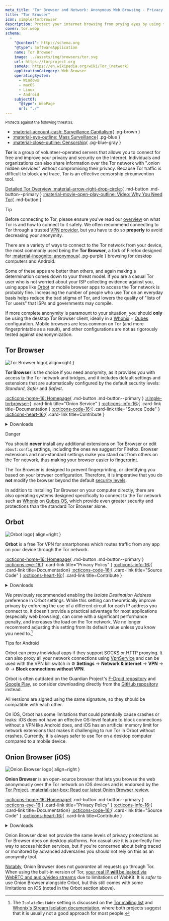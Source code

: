 ```yaml
---
meta_title: "Tor Browser and Network: Anonymous Web Browsing - Privacy Guides"
title: "Tor Browser"
icon: simple/torbrowser
description: Protect your internet browsing from prying eyes by using the Tor network, a secure network which circumvents censorship.
cover: tor.webp
schema:
  -
    "@context": http://schema.org
    "@type": SoftwareApplication
    name: Tor Browser
    image: ../assets/img/browsers/tor.svg
    url: https://torproject.org
    sameAs: https://en.wikipedia.org/wiki/Tor_(network)
    applicationCategory: Web Browser
    operatingSystem:
      - Windows
      - macOS
      - Linux
      - Android
    subjectOf:
      "@type": WebPage
      url: "./"
---
```

<small>Protects against the following threat(s):</small>

- [:material-account-cash: Surveillance Capitalism](../basics/common-threats.md#surveillance-as-a-business-model){ .pg-brown }
- [:material-eye-outline: Mass Surveillance](../basics/common-threats.md#mass-surveillance-programs){ .pg-blue }
- [:material-close-outline: Censorship](../basics/common-threats.md#avoiding-censorship){ .pg-blue-gray }

**Tor** is a group of volunteer-operated servers that allows you to connect for free and improve your privacy and security on the Internet. Individuals and organizations can also share information over the Tor network with ".onion hidden services" without compromising their privacy. Because Tor traffic is difficult to block and trace, Tor is an effective censorship circumvention tool.

[Detailed Tor Overview :material-arrow-right-drop-circle:](../advanced/tor-overview.md){ .md-button .md-button--primary }
[:material-movie-open-play-outline: Video: Why You Need Tor](https://www.privacyguides.org/videos/2025/03/02/why-you-need-tor/){ .md-button }

<div class="admonition tip" markdown>
<p class="admonition-title">Tip</p>

Before connecting to Tor, please ensure you've read our [overview](../advanced/tor-overview.md) on what Tor is and how to connect to it safely. We often recommend connecting to Tor through a trusted [VPN provider](../vpn.md), but you have to do so **properly** to avoid decreasing your anonymity.

</div>

There are a variety of ways to connect to the Tor network from your device, the most commonly used being the **Tor Browser**, a fork of Firefox designed for [:material-incognito: anonymous](../basics/common-threats.md#anonymity-vs-privacy){ .pg-purple } browsing for desktop computers and Android.

Some of these apps are better than others, and again making a determination comes down to your threat model. If you are a casual Tor user who is not worried about your ISP collecting evidence against you, using apps like [Orbot](#orbot) or mobile browser apps to access the Tor network is probably fine. Increasing the number of people who use Tor on an everyday basis helps reduce the bad stigma of Tor, and lowers the quality of "lists of Tor users" that ISPs and governments may compile.

If more complete anonymity is paramount to your situation, you should **only** be using the desktop Tor Browser client, ideally in a [Whonix](../desktop.md#whonix) + [Qubes](../desktop.md#qubes-os) configuration. Mobile browsers are less common on Tor (and more fingerprintable as a result), and other configurations are not as rigorously tested against deanonymization.

## Tor Browser

<div class="admonition recommendation" markdown>

![Tor Browser logo](../assets/img/browsers/tor.svg){ align=right }

**Tor Browser** is the choice if you need anonymity, as it provides you with access to the Tor network and bridges, and it includes default settings and extensions that are automatically configured by the default security levels: *Standard*, *Safer* and *Safest*.

[:octicons-home-16: Homepage](https://torproject.org){ .md-button .md-button--primary }
[:simple-torbrowser:](http://2gzyxa5ihm7nsggfxnu52rck2vv4rvmdlkiu3zzui5du4xyclen53wid.onion){ .card-link title="Onion Service" }
[:octicons-info-16:](https://tb-manual.torproject.org){ .card-link title=Documentation }
[:octicons-code-16:](https://gitlab.torproject.org/tpo/applications/tor-browser){ .card-link title="Source Code" }
[:octicons-heart-16:](https://donate.torproject.org){ .card-link title=Contribute }

<details class="downloads" markdown>
<summary>Downloads</summary>

- [:simple-googleplay: Google Play](https://play.google.com/store/apps/details?id=org.torproject.torbrowser)
- [:simple-android: Android](https://torproject.org/download/#android)
- [:fontawesome-brands-windows: Windows](https://torproject.org/download)
- [:simple-apple: macOS](https://torproject.org/download)
- [:simple-linux: Linux](https://torproject.org/download)

</details>

</div>

<div class="admonition danger" markdown>
<p class="admonition-title">Danger</p>

You should **never** install any additional extensions on Tor Browser or edit `about:config` settings, including the ones we suggest for Firefox. Browser extensions and non-standard settings make you stand out from others on the Tor network, thus making your browser easier to [fingerprint](https://support.torproject.org/glossary/browser-fingerprinting).

</div>

The Tor Browser is designed to prevent fingerprinting, or identifying you based on your browser configuration. Therefore, it is imperative that you do **not** modify the browser beyond the default [security levels](https://tb-manual.torproject.org/security-settings).

In addition to installing Tor Browser on your computer directly, there are also operating systems designed specifically to connect to the Tor network such as [Whonix](../desktop.md#whonix) on [Qubes OS](../desktop.md#qubes-os), which provide even greater security and protections than the standard Tor Browser alone.

## Orbot

<div class="admonition recommendation" markdown>

![Orbot logo](assets/img/self-contained-networks/orbot.svg){ align=right }

**Orbot** is a free Tor VPN for smartphones which routes traffic from any app on your device through the Tor network.

[:octicons-home-16: Homepage](https://orbot.app){ .md-button .md-button--primary }
[:octicons-eye-16:](https://orbot.app/privacy-policy){ .card-link title="Privacy Policy" }
[:octicons-info-16:](https://orbot.app/faqs){ .card-link title=Documentation}
[:octicons-code-16:](https://orbot.app/code){ .card-link title="Source Code" }
[:octicons-heart-16:](https://orbot.app/donate){ .card-link title=Contribute }

<details class="downloads" markdown>
<summary>Downloads</summary>

- [:simple-googleplay: Google Play](https://play.google.com/store/apps/details?id=org.torproject.android)
- [:simple-appstore: App Store](https://apps.apple.com/app/id1609461599)
- [:simple-github: GitHub](https://github.com/guardianproject/orbot/releases)

</details>

</div>

We previously recommended enabling the *Isolate Destination Address* preference in Orbot settings. While this setting can theoretically improve privacy by enforcing the use of a different circuit for each IP address you connect to, it doesn't provide a practical advantage for most applications (especially web browsing), can come with a significant performance penalty, and increases the load on the Tor network. We no longer recommend adjusting this setting from its default value unless you know you need to.[^1]

<div class="admonition tip" markdown>
<p class="admonition-title">Tips for Android</p>

Orbot can proxy individual apps if they support SOCKS or HTTP proxying. It can also proxy all your network connections using [VpnService](https://developer.android.com/reference/android/net/VpnService) and can be used with the VPN kill switch in :gear: **Settings** → **Network & internet** → **VPN** → :gear: → **Block connections without VPN**.

Orbot is often outdated on the Guardian Project's [F-Droid repository](https://guardianproject.info/fdroid) and [Google Play](https://play.google.com/store/apps/details?id=org.torproject.android), so consider downloading directly from the [GitHub repository](https://github.com/guardianproject/orbot/releases) instead.

All versions are signed using the same signature, so they should be compatible with each other.

</div>

On iOS, Orbot has some limitations that could potentially cause crashes or leaks: iOS does not have an effective OS-level feature to block connections without a VPN like Android does, and iOS has an artificial memory limit for network extensions that makes it challenging to run Tor in Orbot without crashes. Currently, it is always safer to use Tor on a desktop computer compared to a mobile device.

## Onion Browser (iOS)

<div class="admonition recommendation" markdown>

![Onion Browser logo](../assets/img/self-contained-networks/onion_browser.svg){ align=right }

**Onion Browser** is an open-source browser that lets you browse the web anonymously over the Tor network on iOS devices and is endorsed by the [Tor Project](https://support.torproject.org/glossary/onion-browser). [:material-star-box: Read our latest Onion Browser review.](https://www.privacyguides.org/articles/2024/09/18/onion-browser-review/)

[:octicons-home-16: Homepage](https://onionbrowser.com){ .md-button .md-button--primary }
[:octicons-eye-16:](https://onionbrowser.com/privacy-policy){ .card-link title="Privacy Policy" }
[:octicons-info-16:](https://onionbrowser.com/faqs){ .card-link title=Documentation}
[:octicons-code-16:](https://github.com/OnionBrowser/OnionBrowser){ .card-link title="Source Code" }
[:octicons-heart-16:](https://onionbrowser.com/donate){ .card-link title=Contribute }

<details class="downloads" markdown>
<summary>Downloads</summary>

- [:simple-appstore: App Store](https://apps.apple.com/app/id519296448)

</details>

</div>

Onion Browser does not provide the same levels of privacy protections as Tor Browser does on desktop platforms. For casual use it is a perfectly fine way to access hidden services, but if you're concerned about being traced or monitored by advanced adversaries you should not rely on this as an anonymity tool.

[Notably](https://github.com/privacyguides/privacyguides.org/issues/2929), Onion Browser does not *guarantee* all requests go through Tor. When using the built-in version of Tor, [your real IP **will** be leaked via WebRTC and audio/video streams](https://onionbrowser.com/faqs) due to limitations of WebKit. It is *safer* to use Onion Browser alongside Orbot, but this still comes with some limitations on iOS (noted in the Orbot section above).

[^1]: The `IsolateDestAddr` setting is discussed on the [Tor mailing list](https://lists.torproject.org/pipermail/tor-talk/2012-May/024403.html) and [Whonix's Stream Isolation documentation](https://whonix.org/wiki/Stream_Isolation), where both projects suggest that it is usually not a good approach for most people.
